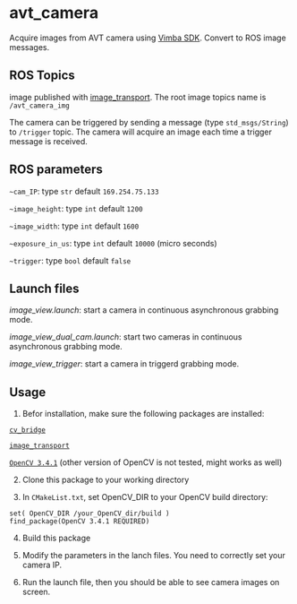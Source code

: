 # avt_camera
Acquire images from AVT camera using [Vimba SDK](https://www.alliedvision.com/en/products/software.html). Convert to ROS image messages.

## ROS Topics
image published with [image_transport](http://wiki.ros.org/image_transport). The root image topics name is ``/avt_camera_img``

The camera can be triggered by sending a message (type ``std_msgs/String``) to ``/trigger`` topic. The camera will acquire an image each time a trigger message is received.

## ROS parameters
``~cam_IP``: type ``str`` default ``169.254.75.133``

``~image_height``: type ``int`` default ``1200``

``~image_width``: type ``int`` default ``1600``

``~exposure_in_us``: type ``int`` default ``10000`` (micro seconds)

``~trigger``: type ``bool`` default ``false``

## Launch files
*image_view.launch*: start a camera in continuous asynchronous grabbing mode.

*image_view_dual_cam.launch*: start two cameras in continuous asynchronous grabbing mode.

*image_view_trigger*: start a camera in triggerd grabbing mode.

## Usage
1. Befor installation, make sure the following packages are installed:

[``cv_bridge``](http://wiki.ros.org/cv_bridge)

[``image_transport``](http://wiki.ros.org/image_transport)

[``OpenCV 3.4.1``](https://opencv.org/opencv-3-4-1.html) (other version of OpenCV is not tested, might works as well)

2. Clone this package to your working directory

3. In ``CMakeList.txt``, set OpenCV_DIR to your OpenCV build directory:

```
set( OpenCV_DIR /your_OpenCV_dir/build )
find_package(OpenCV 3.4.1 REQUIRED)
```

4. Build this package

5. Modify the parameters in the lanch files. You need to correctly set your camera IP.

6. Run the launch file, then you should be able to see camera images on screen.
